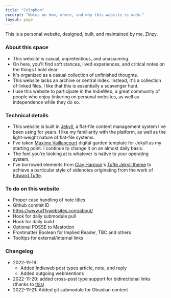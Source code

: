 ```yaml
---
title: "Colophon"
excerpt: "Notes on how, where, and why this website is made."
layout: page
---
```

This is a personal website, designed, built, and maintained by me, Zinzy.

### About this space
- This website is casual, unpretentious, and unassuming.
- On here, you'll find soft stances, lived experiences, and critical notes on the things I hold dear. 
- It's organized as a casual collection of unfinished thoughts.
- This website lacks an archive or central index. Instead, it's a collection of linked files. I like that this is essentially a scavenger hunt.
- I use this website to participate in the IndieWeb, a great community of people who enjoy tinkering on personal websites, as well as independence while they do so.

### Technical details
- This website is built in [Jekyll](https://jekyllrb.com/), a flat-file content management system I've been using for years. I like my familiarity with the platform, as well as the light-weight nature of flat-file systems.
- I've taken [Maxime Vaillancourt](https://github.com/maximevaillancourt/digital-garden-jekyll-template) digital garden template for Jekyll as my starting point. I continue to change it on an almost daily basis.
- The font you're looking at is whatever is native to your operating system.
- I've borrowed elements from [Clay Harmon](https://www.clayharmon.com/)'s [Tufte Jekyll theme](https://github.com/clayh53/tufte-jekyll/tree/4bee109052ce50ac97f03efd41d4988a43f4a456) to achieve a particular style of sidenotes originating from the work of [Edward Tufte](https://en.wikipedia.org/wiki/Edward_Tufte).

### To do on this website
- Proper case handling of note titles
- Github commit ID
- https://www.a11ywebsites.com/about/
- Hook for daily submodule pull
- Hook for daily build
- Optional POSSE to Mastodon
- Frontmatter Boolean for Implied Reader, TBC and others
- Tooltips for external/internal links


### Changelog
- 2022-11-19:
	- Added Indieweb post types article, note, and reply
	- Added outgoing webmentions
- 2022-11-20: added cross-post type support for bidirectional links (thanks to [this](https://github.com/florhizome/digital-garden-jekyll-template/commit/5ac71e7dd1d45bead5784936ca854ef62ba50437))
- 2022-11-21: Added git submodule for Obsidian content
